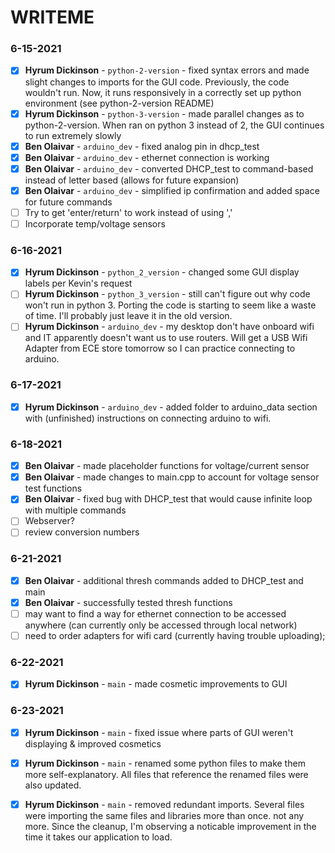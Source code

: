 # WRITEME

### 6-15-2021
- [X] **Hyrum Dickinson** - `python-2-version` - fixed syntax errors and made slight changes to imports for the GUI code. Previously, the code wouldn't run. Now, it runs responsively in a correctly set up python environment (see python-2-version README)
- [X] **Hyrum Dickinson** - `python-3-version` - made parallel changes as to python-2-version. When ran on python 3 instead of 2, the GUI continues to run extremely slowly
- [X] **Ben Olaivar** - `arduino_dev` - fixed analog pin in dhcp_test
- [X] **Ben Olaivar** - `arduino_dev` - ethernet connection is working
- [X] **Ben Olaivar** - `arduino_dev` - converted DHCP_test to command-based instead of letter based (allows for future expansion)
- [X] **Ben Olaivar** - `arduino_dev` - simplified ip confirmation and added space for future commands
- [ ] Try to get 'enter/return' to work instead of using ','
- [ ] Incorporate temp/voltage sensors 

### 6-16-2021
- [X] **Hyrum Dickinson** - `python_2_version` - changed some GUI display labels per Kevin's request
- [ ] **Hyrum Dickinson** - `python_3_version` - still can't figure out why code won't run in python 3. Porting the code is starting to seem like a waste of time. I'll probably just leave it in the old version. 
- [ ] **Hyrum Dickinson** - `arduino_dev` - my desktop don't have onboard wifi and IT apparently doesn't want us to use routers. Will get a USB Wifi Adapter from ECE store tomorrow so I can practice connecting to arduino.

### 6-17-2021
- [X] **Hyrum Dickinson** - `arduino_dev` - added folder to arduino_data section with (unfinished) instructions on connecting arduino to wifi. 

### 6-18-2021
- [X] **Ben Olaivar** - made placeholder functions for voltage/current sensor
- [X] **Ben Olaivar** - made changes to main.cpp to account for voltage sensor test functions
- [X] **Ben Olaivar** - fixed bug with DHCP_test that would cause infinite loop with multiple commands
- [ ] Webserver?
- [ ] review conversion numbers

### 6-21-2021
- [X] **Ben Olaivar** - additional thresh commands added to DHCP_test and main
- [X] **Ben Olaivar** - successfully tested thresh functions
- [ ] may want to find a way for ethernet connection to be accessed anywhere (can currently only be accessed through local network)
- [ ] need to order adapters for wifi card (currently having trouble uploading);

### 6-22-2021
- [X] **Hyrum Dickinson** - `main` - made cosmetic improvements to GUI


### 6-23-2021
- [X] **Hyrum Dickinson** - `main` - fixed issue where parts of GUI weren't displaying & improved cosmetics
- [X] **Hyrum Dickinson** - `main` - renamed some python files to make them more self-explanatory. All files that reference the renamed files were also updated.
- [X] **Hyrum Dickinson** - `main` - removed redundant imports. Several files were importing the same files and libraries more than once. not any more. Since the cleanup, I'm observing a noticable improvement in the time it takes our application to load.

